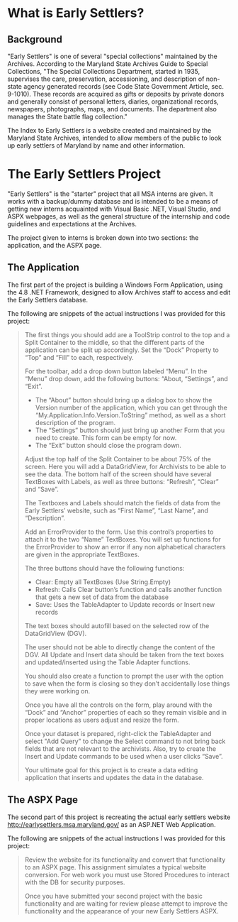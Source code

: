 # What is Early Settlers?
## Background
"Early Settlers" is one of several "special collections" maintained by the Archives. According to the Maryland State Archives Guide to Special Collections, "The Special Collections Department, started in 1935, supervises the care, preservation, accessioning, and description of non-state agency generated records (see Code State Government Article, sec. 9-1010). These records are acquired as gifts or deposits by private donors and generally consist of personal letters, diaries, organizational records, newspapers, photographs, maps, and documents. The department also manages the State battle flag collection."

The Index to Early Settlers is a website created and maintained by the Maryland State Archives, intended to allow members of the public to look up early settlers of Maryland by name and other information.

# The Early Settlers Project
"Early Settlers" is the "starter" project that all MSA interns are given. It works with a backup/dummy database and is intended to be a means of getting new interns acquainted with Visual Basic .NET, Visual Studio, and ASPX webpages, as well as the general structure of the internship and code guidelines and expectations at the Archives.

The project given to interns is broken down into two sections: the application, and the ASPX page.
## The Application
The first part of the project is building a Windows Form Application, using the 4.8 .NET Framework, designed to allow Archives staff to access and edit the Early Settlers database.

The following are snippets of the actual instructions I was provided for this project:
>The first things you should add are a ToolStrip control to the top and a Split Container to the middle, so that the different parts of the application can be split up accordingly. Set the “Dock” Property to “Top” and “Fill” to each, respectively.
>
>For the toolbar, add a drop down button labeled “Menu”.  In the “Menu” drop down, add the following buttons: “About, “Settings”, and “Exit”.
> * The “About” button should bring up a dialog box to show the Version number of the application, which you can get through the “My.Application.Info.Version.ToString” method, as well as a short description of the program.
> * The “Settings” button should just bring up another Form that you need to create.  This form can be empty for now.
> * The “Exit” button should close the program down.
>
>Adjust the top half of the Split Container to be about 75% of the screen.  Here you will add a DataGridView, for Archivists to be able to see the data.  The bottom half of the screen should have several TextBoxes with Labels, as well as three buttons: “Refresh”, “Clear” and “Save”.
>
>The Textboxes and Labels should match the fields of data from the Early Settlers’ website, such as “First Name”, “Last Name”, and “Description”.
>
>Add an ErrorProvider to the form.  Use this control’s properties to attach it to the two “Name” TextBoxes.  You will set up functions for the ErrorProvider to show an error if any non alphabetical characters are given in the appropriate TextBoxes.
>
>The three buttons should have the following functions:
> * Clear: Empty all TextBoxes (Use String.Empty)
> * Refresh: Calls Clear button’s function and calls another function that gets a new set of data from the database
> * Save: Uses the TableAdapter to Update records or Insert new records
>
>The text boxes should autofill based on the selected row of the DataGridView (DGV).
>
>The user should not be able to directly change the content of the DGV. All Update and Insert data should be taken from the text boxes and updated/inserted using the Table Adapter functions.
>
>You should also create a function to prompt the user with the option to save when the form is closing so they don’t accidentally lose things they were working on.
>
>Once you have all the controls on the form, play around with the “Dock” and “Anchor” properties of each so they remain visible and in proper locations as users adjust and resize the form.
>
>Once your dataset is prepared, right-click the TableAdapter and select "Add Query" to change the Select command to not bring back fields that are not relevant to the archivists.  Also, try to create the Insert and Update commands to be used when a user clicks “Save”.
>
>Your ultimate goal for this project is to create a data editing application that inserts and updates the data in the database.

## The ASPX Page
The second part of this project is recreating the actual early settlers website <http://earlysettlers.msa.maryland.gov/> as an ASP.NET Web Application.

The following are snippets of the actual instructions I was provided for this project:
>Review the website for its functionality and convert that functionality to an ASPX page. This assignment simulates a typical website conversion. For web work you must use Stored Procedures to interact with the DB for security purposes.
>
>Once you have submitted your second project with the basic functionality and are waiting for review please attempt to improve the functionality and the appearance of your new Early Settlers ASPX.
